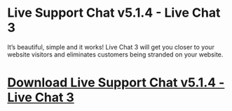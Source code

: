 # Live Support Chat v5.1.4 - Live Chat 3

It’s beautiful, simple and it works! Live Chat 3 will get you closer to your website visitors and eliminates customers being stranded on your website.

# [Download Live Support Chat v5.1.4 - Live Chat 3](https://developer.team/template-script/35009-live-support-chat-v514-live-chat-3.html)
